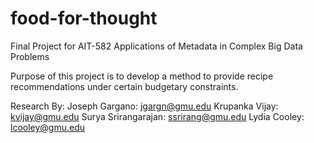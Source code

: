 # food-for-thought
Final Project for AIT-582 Applications of Metadata in Complex Big Data Problems

Purpose of this project is to develop a method to provide recipe recommendations under certain budgetary constraints.

Research By:
Joseph Gargano: jgargn@gmu.edu
Krupanka Vijay: kvijay@gmu.edu
Surya Srirangarajan: ssrirang@gmu.edu 
Lydia Cooley: lcooley@gmu.edu 

